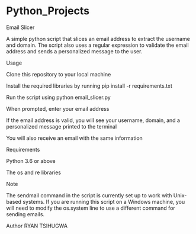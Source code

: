 # Python_Projects

Email Slicer

A simple python script that slices an email address to extract the username and domain. The script also uses a regular expression to validate the email address and sends a personalized message to the user.

Usage

Clone this repository to your local machine

Install the required libraries by running pip install -r requirements.txt

Run the script using python email_slicer.py

When prompted, enter your email address

If the email address is valid, you will see your username, domain, and a personalized message printed to the terminal

You will also receive an email with the same information

Requirements

Python 3.6 or above

The os and re libraries

Note

The sendmail command in the script is currently set up to work with Unix-based systems. If you are running this script on a Windows machine, you will need to modify the os.system line to use a different command for sending emails.

Author RYAN TSIHUGWA
